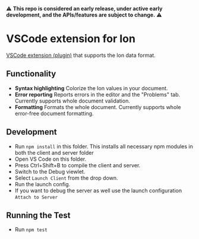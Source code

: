 
:warning: **This repo is considered an early release, under active early development, and the APIs/features are subject to change.** :warning:

# VSCode extension for Ion 

[VSCode extension (plugin)](https://marketplace.visualstudio.com/items?itemName=TheIonTeam.ion-extension) that supports the Ion data format.

## Functionality 

- **Syntax highlighting** 
    Colorize the Ion values in your document. 
-  **Error reporting** 
    Reports errors in the editor and the "Problems" tab. Currently supports whole document validation. 
- **Formatting** 
    Formats the whole document. Currently supports whole error-free document formatting. 
    
## Development 

- Run `npm install` in this folder. This installs all necessary npm modules in both the client and server folder
- Open VS Code on this folder.
- Press Ctrl+Shift+B to compile the client and server.
- Switch to the Debug viewlet.
- Select `Launch Client` from the drop down.
- Run the launch config.
- If you want to debug the server as well use the launch configuration `Attach to Server`

## Running the Test

- Run `npm test` 

